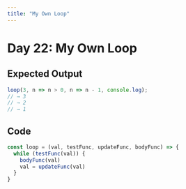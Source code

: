 ```yaml
---
title: "My Own Loop"
---
```


# Day 22: My Own Loop

## Expected Output

```js
loop(3, n => n > 0, n => n - 1, console.log);
// → 3
// → 2
// → 1
```

## Code

```js
const loop = (val, testFunc, updateFunc, bodyFunc) => {
  while (testFunc(val)) {
    bodyFunc(val)
    val = updateFunc(val)
  }
}
```
